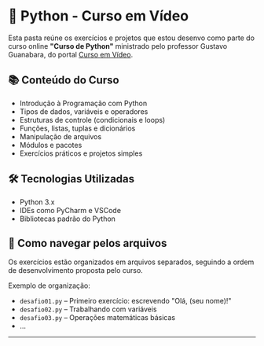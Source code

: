 # 🎥 Python - Curso em Vídeo

Esta pasta reúne os exercícios e projetos que estou desenvo como parte do curso online **"Curso de Python"** ministrado pelo professor Gustavo Guanabara, do portal [Curso em Vídeo](https://www.cursoemvideo.com/).

## 📚 Conteúdo do Curso

- Introdução à Programação com Python
- Tipos de dados, variáveis e operadores
- Estruturas de controle (condicionais e loops)
- Funções, listas, tuplas e dicionários
- Manipulação de arquivos
- Módulos e pacotes
- Exercícios práticos e projetos simples

## 🛠️ Tecnologias Utilizadas

- Python 3.x
- IDEs como PyCharm e VSCode
- Bibliotecas padrão do Python

## 🚀 Como navegar pelos arquivos

Os exercícios estão organizados em arquivos separados, seguindo a ordem de desenvolvimento proposta pelo curso.

Exemplo de organização:
- `desafio01.py` – Primeiro exercício: escrevendo "Olá, (seu nome)!"
- `desafio02.py` – Trabalhando com variáveis
- `desafio03.py` – Operações matemáticas básicas
- ...


---
